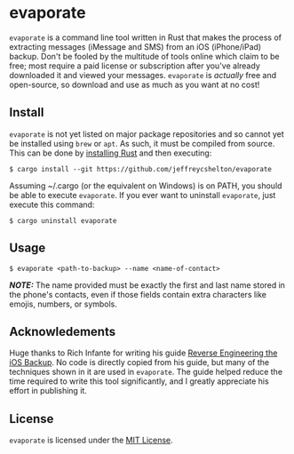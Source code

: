 # evaporate

`evaporate` is a command line tool written in Rust that makes the process of extracting messages (iMessage and SMS) from an iOS (iPhone/iPad) backup. Don't be fooled by the multitude of tools online which claim to be free; most require a paid license or subscription after you've already downloaded it and viewed your messages. `evaporate` is *actually* free and open-source, so download and use as much as you want at no cost!

## Install

`evaporate` is not yet listed on major package repositories and so cannot yet be installed using `brew` or `apt`. As such, it must be compiled from source. This can be done by [installing Rust](https://www.rust-lang.org/tools/install) and then executing:

```
$ cargo install --git https://github.com/jeffreycshelton/evaporate
```

Assuming ~/.cargo (or the equivalent on Windows) is on PATH, you should be able to execute `evaporate`. If you ever want to uninstall `evaporate`, just execute this command:

```
$ cargo uninstall evaporate
```

## Usage

```
$ evaporate <path-to-backup> --name <name-of-contact>
```

***NOTE:*** The name provided must be exactly the first and last name stored in the phone's contacts, even if those fields contain extra characters like emojis, numbers, or symbols.

## Acknowledements

Huge thanks to Rich Infante for writing his guide [Reverse Engineering the iOS Backup](https://www.richinfante.com/2017/3/16/reverse-engineering-the-ios-backup). No code is directly copied from his guide, but many of the techniques shown in it are used in `evaporate`. The guide helped reduce the time required to write this tool significantly, and I greatly appreciate his effort in publishing it.

## License

`evaporate` is licensed under the [MIT License](LICENSE).
